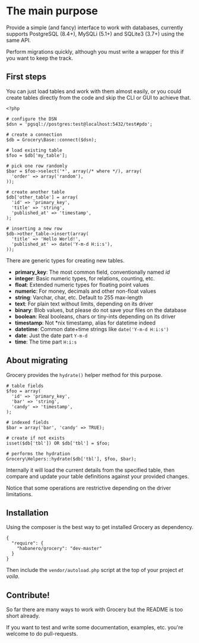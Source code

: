 The main purpose
================

Provide a simple (and fancy) interface to work with databases, currently supports
PostgreSQL (8.4+), MySQLi (5.1+) and SQLite3 (3.7+) using the same API.

Perform migrations quickly, although you must write a wrapper for this
if you want to keep the track.


## First steps

You can just load tables and work with them almost easily, or you could create
tables directly from the code and skip the CLI or GUI to achieve that.

    <?php

    # configure the DSN
    $dsn = 'pgsql://postgres:test@localhost:5432/test#pdo';

    # create a connection
    $db = Grocery\Base::connect($dsn);

    # load existing table
    $foo = $db['my_table'];

    # pick one row randomly
    $bar = $foo->select('*', array(/* where */), array(
      'order' => array('random'),
    ));

    # create another table
    $db['other_table'] = array(
      'id' => 'primary_key',
      'title' => 'string',
      'published_at' => 'timestamp',
    );

    # inserting a new row
    $db->other_table->insert(array(
      'title' => 'Hello World!',
      'published_at' => date('Y-m-d H:i:s'),
    ));

There are generic types for creating new tables.

 - **primary_key**: The most common field, conventionally named _id_
 - **integer**: Basic numeric types, for relations, counting, etc.
 - **float**: Extended numeric types for floating point values
 - **numeric**: For money, decimals and other non-float values
 - **string**: Varchar, char, etc. Default to 255 max-length
 - **text**: For plain text without limits, depending on its driver
 - **binary**: Blob values, but please do not save your files on the database
 - **boolean**: Real booleans, chars or tiny-ints depending on its driver
 - **timestamp**: Not *nix timestamp, alias for datetime indeed
 - **datetime**: Common date+time strings like `date('Y-m-d H:i:s')`
 - **date**: Just the date part `Y-m-d`
 - **time**: The time part `H:i:s`


## About migrating

Grocery provides the `hydrate()` helper method for this purpose.

    # table fields
    $foo = array(
      'id' => 'primary_key',
      'bar' => 'string',
      'candy' => 'timestamp',
    );

    # indexed fields
    $bar = array('bar', 'candy' => TRUE);

    # create if not exists
    isset($db['tbl']) OR $db['tbl'] = $foo;

    # performs the hydration
    Grocery\Helpers::hydrate($db['tbl'], $foo, $bar);
    

Internally it will load the current details from the specified table,
then compare and update your table definitions against your provided changes.

Notice that some operations are restrictive depending on the driver limitations.


## Installation

Using the composer is the best way to get installed Grocery as dependency.

    {
      "require": {
        "habanero/grocery": "dev-master"
      }
    }

Then include the `vendor/autoload.php` script at the top of your project _et voila_.


## Contribute!

So far there are many ways to work with Grocery but the README is too short already.

If you want to test and write some documentation, examples, etc.
you're welcome to do pull-requests.